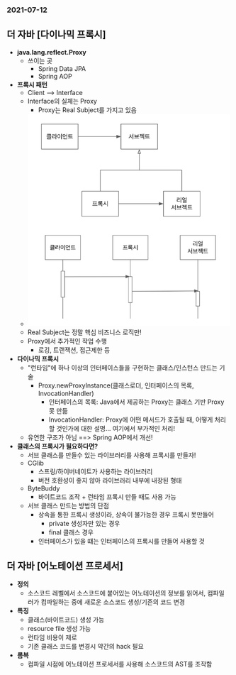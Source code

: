 ### 2021-07-12

## 더 자바 [다이나믹 프록시]
- **java.lang.reflect.Proxy**
    - 쓰이는 곳 
        - Spring Data JPA
        - Spring AOP
- **프록시 패턴**
    - Client --> Interface
    - Interface의 실체는 Proxy
        - Proxy는 Real Subject를 가지고 있음        
    - ![](../image/2021-07-12-proxy-pattern.PNG)
    - Real Subject는 정말 핵심 비즈니스 로직만!
    - Proxy에서 추가적인 작업 수행
        - 로깅, 트랜잭션, 접근제한 등
- **다이나믹 프록시**
    - "런타임"에 하나 이상의 인터페이스들을 구현하는 클래스/인스턴스 만드는 기술
        - Proxy.newProxyInstance(클래스로더, 인터페이스의 목록, InvocationHandler)
            - 인터페이스의 목록: Java에서 제공하는 Proxy는 클래스 기반 Proxy 못 만듦
            - InvocationHandler: Proxy에 어떤 메서드가 호출될 때, 어떻게 처리할 것인가에 대한 설명... 여기에서 부가적인 처리!
    - 유연한 구조가 아님 ==> Spring AOP에서 개선!
- **클래스의 프록시가 필요하다면?**
    - 서브 클래스를 만들수 있는 라이브러리를 사용해 프록시를 만들자!
    - CGlib
        - 스프링/하이버네이트가 사용하는 라이브러리
        - 버전 호환성이 좋지 않아 라이브러리 내부에 내장된 형태
    - ByteBuddy
        - 바이트코드 조작 + 런타임 프록시 만들 때도 사용 가능
    - 서브 클래스 만드는 방법의 단점
        - 상속을 통한 프록시 생성이라, 상속이 불가능한 경우 프록시 못만들어 
            - private 생성자만 있는 경우
            - final 클래스 경우
        - 인터페이스가 있을 떄는 인터페이스의 프록시를 만들어 사용할 것

## 더 자바 [어노테이션 프로세서]
- **정의**
    - 소스코드 레벨에서 소스코드에 붙어있는 어노테이션의 정보를 읽어서, 컴파일러가 컴파일하는 중에 새로운 소스코드 생성/기존의 코드 변경
- **특징**
    - 클래스(바이트코드) 생성 가능
    - resource file 생성 가능
    - 런타임 비용이 제로
    - 기존 클래스 코드를 변경시 약간의 hack 필요
- **롬복**
    - 컴파일 시점에 어노테이션 프로세서를 사용해 소스코드의 AST를 조작함